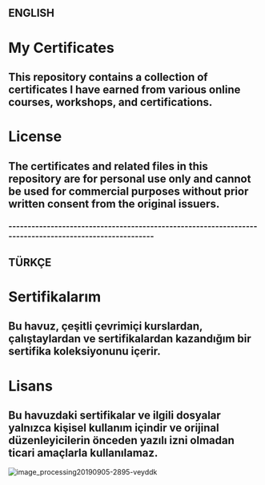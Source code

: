 ## ENGLISH
# My Certificates
## This repository contains a collection of certificates I have earned from various online courses, workshops, and certifications. 

# License
## The certificates and related files in this repository are for personal use only and cannot be used for commercial purposes without prior written consent from the original issuers.
### -------------------------------------------------------------------------------------------------------
## TÜRKÇE
# Sertifikalarım
## Bu havuz, çeşitli çevrimiçi kurslardan, çalıştaylardan ve sertifikalardan kazandığım bir sertifika koleksiyonunu içerir.

# Lisans
## Bu havuzdaki sertifikalar ve ilgili dosyalar yalnızca kişisel kullanım içindir ve orijinal düzenleyicilerin önceden yazılı izni olmadan ticari amaçlarla kullanılamaz.

![image_processing20190905-2895-veyddk](https://user-images.githubusercontent.com/92849974/186728702-6718d53b-ddc3-4669-af98-414a99d3ea08.gif)


